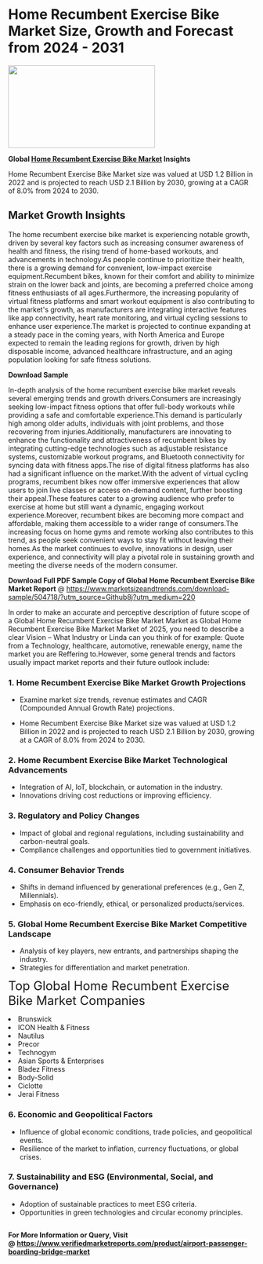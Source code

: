 <H1>Home Recumbent Exercise Bike Market Size, Growth and Forecast from 2024 - 2031</H1><img class="aligncenter size-medium wp-image-584254" src="https://thirdeyenews.in/wp-content/uploads/2024/09/Global-Market-Research-300x168.jpeg" alt="" width="300" height="168" /><p><strong>Global&nbsp;<a href="https://www.marketsizeandtrends.com/download-sample/504718/?utm_source=Github8j?utm_medium=220">Home Recumbent Exercise Bike Market</a> Insights</strong></p><p>Home Recumbent Exercise Bike Market size was valued at USD 1.2 Billion in 2022 and is projected to reach USD 2.1 Billion by 2030, growing at a CAGR of 8.0% from 2024 to 2030.</p><p><h2>Market Growth Insights</h2> <p>The home recumbent exercise bike market is experiencing notable growth, driven by several key factors such as increasing consumer awareness of health and fitness, the rising trend of home-based workouts, and advancements in technology.As people continue to prioritize their health, there is a growing demand for convenient, low-impact exercise equipment.Recumbent bikes, known for their comfort and ability to minimize strain on the lower back and joints, are becoming a preferred choice among fitness enthusiasts of all ages.Furthermore, the increasing popularity of virtual fitness platforms and smart workout equipment is also contributing to the market's growth, as manufacturers are integrating interactive features like app connectivity, heart rate monitoring, and virtual cycling sessions to enhance user experience.The market is projected to continue expanding at a steady pace in the coming years, with North America and Europe expected to remain the leading regions for growth, driven by high disposable income, advanced healthcare infrastructure, and an aging population looking for safe fitness solutions.</p> <p><strong>Download Sample</strong></p> <p>In-depth analysis of the home recumbent exercise bike market reveals several emerging trends and growth drivers.Consumers are increasingly seeking low-impact fitness options that offer full-body workouts while providing a safe and comfortable experience.This demand is particularly high among older adults, individuals with joint problems, and those recovering from injuries.Additionally, manufacturers are innovating to enhance the functionality and attractiveness of recumbent bikes by integrating cutting-edge technologies such as adjustable resistance systems, customizable workout programs, and Bluetooth connectivity for syncing data with fitness apps.The rise of digital fitness platforms has also had a significant influence on the market.With the advent of virtual cycling programs, recumbent bikes now offer immersive experiences that allow users to join live classes or access on-demand content, further boosting their appeal.These features cater to a growing audience who prefer to exercise at home but still want a dynamic, engaging workout experience.Moreover, recumbent bikes are becoming more compact and affordable, making them accessible to a wider range of consumers.The increasing focus on home gyms and remote working also contributes to this trend, as people seek convenient ways to stay fit without leaving their homes.As the market continues to evolve, innovations in design, user experience, and connectivity will play a pivotal role in sustaining growth and meeting the diverse needs of the modern consumer.</p> <p><span class=""><strong>Download Full PDF Sample Copy of Global Home Recumbent Exercise Bike Market Report</strong> @ <a href="https://www.marketsizeandtrends.com/download-sample/504718/?utm_source=Github8j?utm_medium=220" target="_blank">https://www.marketsizeandtrends.com/download-sample/504718/?utm_source=Github8j?utm_medium=220</a></span></p><p>In order to make an accurate and perceptive description of future scope of a Global&nbsp;Home Recumbent Exercise Bike Market Market as Global&nbsp;Home Recumbent Exercise Bike Market Market of 2025, you need to describe a clear Vision &ndash; What Industry or Linda can you think of for example: Quote from a Technology, healthcare, automotive, renewable energy, name the market you are Reffering to.However, some general trends and factors usually impact market reports and their future outlook include:</p><h3>1.&nbsp;<strong>Home Recumbent Exercise Bike Market Growth Projections</strong></h3><ul><li>Examine market size trends, revenue estimates and CAGR (Compounded Annual Growth Rate) projections.</li><li><p>Home Recumbent Exercise Bike Market size was valued at USD 1.2 Billion in 2022 and is projected to reach USD 2.1 Billion by 2030, growing at a CAGR of 8.0% from 2024 to 2030.</p></li></ul><h3>2.&nbsp;<strong>Home Recumbent Exercise Bike Market Technological Advancements</strong></h3><ul><li>Integration of AI, IoT, blockchain, or automation in the industry.</li><li>Innovations driving cost reductions or improving efficiency.</li></ul><h3>3.&nbsp;<strong>Regulatory and Policy Changes</strong></h3><ul><li>Impact of global and regional regulations, including sustainability and carbon-neutral goals.</li><li>Compliance challenges and opportunities tied to government initiatives.</li></ul><h3>4.&nbsp;<strong>Consumer Behavior Trends</strong></h3><ul><li>Shifts in demand influenced by generational preferences (e.g., Gen Z, Millennials).</li><li>Emphasis on eco-friendly, ethical, or personalized products/services.</li></ul><h3>5.&nbsp;<strong>Global Home Recumbent Exercise Bike Market Competitive Landscape</strong></h3><ul><li>Analysis of key players, new entrants, and partnerships shaping the industry.</li><li>Strategies for differentiation and market penetration.</li></ul><p data-pm-slice="1 1 []"><span style="color: inherit; font-family: inherit; font-size: 25px;">Top Global Home Recumbent Exercise Bike Market Companies</span></p><div class="" data-test-id=""><p><li>Brunswick</li><li> ICON Health & Fitness</li><li> Nautilus</li><li> Precor</li><li> Technogym</li><li> Asian Sports & Enterprises</li><li> Bladez Fitness</li><li> Body-Solid</li><li> Ciclotte</li><li> Jerai Fitness</li></p></div><h3>6.&nbsp;<strong>Economic and Geopolitical Factors</strong></h3><ul><li>Influence of global economic conditions, trade policies, and geopolitical events.</li><li>Resilience of the market to inflation, currency fluctuations, or global crises.</li></ul><h3>7.&nbsp;<strong>Sustainability and ESG (Environmental, Social, and Governance)</strong></h3><ul><li>Adoption of sustainable practices to meet ESG criteria.</li><li>Opportunities in green technologies and circular economy principles.</li></ul><h2><strong style="font-size: 14px;">For More Information or Query, Visit @&nbsp;</strong><a style="background-color: #ffffff; font-size: 14px;" href="https://www.marketsizeandtrends.com/report/home-recumbent-exercise-bike-market/" target="_blank">https://www.verifiedmarketreports.com/product/airport-passenger-boarding-bridge-market</a></h2>